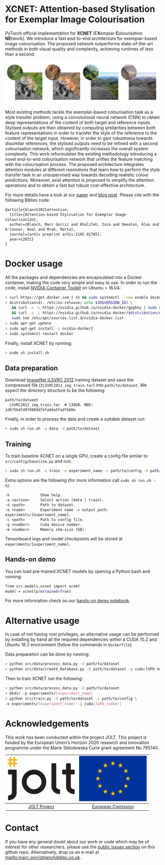 **XCNET**: Attention-based Stylisation for Exemplar Image Colourisation
========
PyTorch official implementation for **XCNET** (E**X**emplar **C**olourisation **NE**twork). We introduce a fast end-to-end 
architecture for exemplar-based image colourisation. The proposed network outperforms state-of-the-art methods in 
both visual quality and complexity, achieving runtimes of less than a second.

![examples](.github/examples.png)

Most existing methods tackle the exemplar-based colourisation task as a style transfer problem, using a convolutional 
neural network (CNN) to obtain deep representations of the content of both target and reference inputs. Stylised outputs
are then obtained by computing similarities between both feature representations in order to transfer the style of the 
reference to the content of the target input. However, in order to gain robustness towards dissimilar references, 
the stylised outputs need to be refined with a second colourisation network, which significantly increases the overall 
system complexity. This work reformulates the existing methodology introducing a novel end-to-end colourisation network 
that unifies the feature matching with the colourisation process. The proposed architecture integrates attention modules 
at different resolutions that learn how to perform the style transfer task in an unsupervised way towards decoding 
realistic colour predictions. Moreover, axial attention is proposed to simplify the attention operations and to obtain 
a fast but robust cost-effective architecture. 

For more details have a look at our [paper](https://arxiv.org/abs/2105.01705) and [blog post](https://www.bbc.co.uk/rd/blog/2021-05-video-quality-artificial-intelligence-colourisation). 
Please cite with the following Bibtex code:
```
@article{blanch2021attention,
  title={Attention-based Stylisation for Exemplar Image Colourisation},
  author={Blanch, Marc Gorriz and Khalifeh, Issa and Smeaton, Alan and O'Connor, Noel and Mrak, Marta},
  journal={arXiv preprint arXiv:2105.01705},
  year={2021}
}
```

# Docker usage
All the packages and dependencies are encapsulated into a Docker container, making the code very simple and easy to use.
In order to run the code, install 
[NVIDIA Container Toolkit](https://docs.nvidia.com/datacenter/cloud-native/container-toolkit/install-guide.html) 
on Ubuntu > 16.04:
```bash
> curl https://get.docker.com | sh && sudo systemctl --now enable docker
> distribution=$(. /etc/os-release; echo $ID$VERSION_ID) \
   && curl -s -L https://nvidia.github.io/nvidia-docker/gpgkey | sudo apt-key add - \
   && curl -s -L https://nvidia.github.io/nvidia-docker/$distribution/nvidia-docker.list | \
   sudo tee /etc/apt/sources.list.d/nvidia-docker.list
> sudo apt-get update
> sudo apt-get install -y nvidia-docker2
> sudo systemctl restart docker
```
Finally, install XCNET by running:
```bash
> sudo sh install.sh
```

## Data preparation
Download [ImageNet ILSVRC 2012](http://www.image-net.org/challenges/LSVRC/2012/index) training dataset and save the 
compressed file (`ILSVRC2012_img_train.tar`) into ```path/to/dataset```. We expect the directory structure to be 
the following:
```
path/to/dataset
  LSVRC2012_img_train.tar  # 138GB. MD5: 1d675b47d978889d74fa0da5fadfb00e
```
Finally, in order to process the data and create a suitable dataset run:
```bash
> sudo sh run.sh -a data -d path/to/dataset
```

## Training
To train baseline XCNET on a single GPU, create a config file similar to ```src/config/baseline.py``` and run:
```bash
> sudo sh run.sh -a train -e experiment_name -c path/to/config -d path/to/dataset
```
Extra options are the following (for more information call ```sudo sh run.sh -h```):
```
-h              Show help.
-a <action>     Select action (data | train).
-d <path>       Path to dataset.
-e <name>       Experiment name -> output_path: experiments/[experiment_name].
-c <path>       Path to config file.
-g <number>     Cuda device number.
-m <number>     Memory shm-size (GB).
```
Tensorboard logs and model checkpoints will be stored at ```experiments/[experiment_name]```.

## Hands-on demo
You can load pre-trained XCNET models by opening a Python bash and running:
```bash
from src.models.xcnet import xcnet
model = xcnet(pretrained=True)
```
For more information check ou our [hands-on demo notebook](demo/test_xcnet.ipynb).

# Alternative usage
In case of not having root privileges, an alternative usage can be performed by installing by hand all the required
dependencies within a CUDA 10.2 and Ubuntu 18.2 environment (follow the commands in ```Dockerfile```). 

Data preparation can be done by running:
```bash
> python src/data/process_data.py -d path/to/dataset
> python src/data/create_database.py -d path/to/dataset -g cuda:[GPU number]
```

Then to train XCNET run the following:
```bash
> python src/data/process_data.py -d path/to/dataset
> mkdir -p experiments/[experiment_name]
> python src/train.py -d path/to/dataset -c path/to/config \
-o experiments/[experiment_name] -g cuda:[GPU_number]
```

# Acknowledgements
This work has been conducted within the project
JOLT. This project is funded by the European Union’s Horizon 2020 research
and innovation programme under the Marie Skłodowska Curie grant agreement No 765140.

| ![JOLT-photo](.github/jolt.png) | ![EU-photo](.github/eu.png) |
|:-:|:-:|
| [JOLT Project](http://joltetn.eu/) | [European Comission](https://ec.europa.eu/programmes/horizon2020/en) |

# Contact

If you have any general doubt about our work or code which may be of interest for other researchers, 
please use the [public issues section](https://github.com/bbc/xcnet/issues) on this github repo. 
Alternatively, drop us an e-mail at <mailto:marc.gorrizblanch@bbc.co.uk>.
